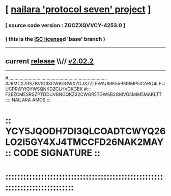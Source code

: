 
# [ [nailara 'protocol seven' project](http://nailara.network/) ]

### [ source code version : ZGCZXQVVCY-4253.0 ]

### ( this is the [ISC license](license)d 'base' branch )
---
## current [release](https://github.com/nailara-technologies/protocol-7/releases) \\\\// [v2.02.2](https://github.com/nailara-technologies/protocol-7/releases/tag/v2.02.2)
---

#.............................................................................
#J6MCX7RSZBVSCISCWBDGWXZOJX7ZLFWAUMK55BMBMP5ICABQ4LFUUCPRWYIQYWSQNKDZCLHVGKGBK
#::: F2EZCMESRSZPTDDUVBNOQKZ32CWGR5TGWSB2GMVG5MIM5MAKLTT :::: NAILARA AMOS :::
# :: YCY5JQODH7DI3QLCOADTCWYQ26LO2I5GY4XJ4TMCCFD26NAK2MAY :: CODE SIGNATURE ::
# ::::::::::::::::::::::::::::::::::::::::::::::::::::::::::::::::::::::::::::
